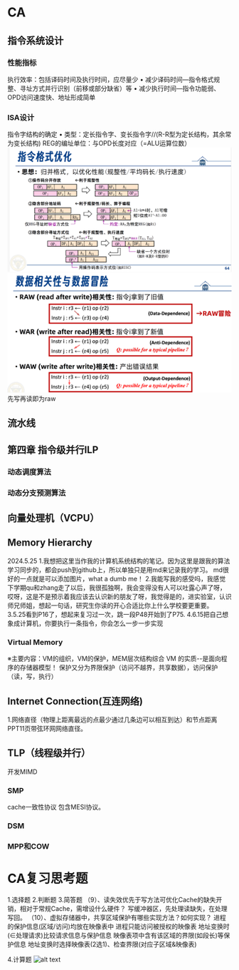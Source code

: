 # CA
## 指令系统设计
### 性能指标
执行效率：包括译码时间及执行时间，应尽量少
• 减少译码时间—指令格式规整、寻址方式并行识别（前移或部分缺省）等
• 减少执行时间—指令功能弱、OPD访问速度快、地址形成简单
### ISA设计
指令字结构的确定
• 类型：定长指令字、变长指令字//(R-R型为定长结构，其余常为变长结构)
REG的编址单位：与OPD长度对应（=ALU运算位数）
![alt text](image.png)
![alt text](image-2.png)先写再读即为raw 
## 流水线
## 第四章 指令级并行ILP
### 动态调度算法
### 动态分支预测算法 
## 向量处理机（VCPU）
## Memory Hierarchy
2024.5.25
1.我想把这里当作我的计算机系统结构的笔记。因为这里是跟我的算法学习同步的，都会push到github上，所以单独只是用md来记录我的学习。
md很好的一点就是可以添加图片，what a dumb me！
2.我能写我的感受吗，我感觉下学期qu和zhang走了以后，我很孤独啊，我会变得没有人可以吐露心声了呀，哎呀，这是不是预示着我应该去认识新的朋友了呀，我觉得是的，进实验室，认识师兄师姐，想起一句话，研究生你读的开心合适比你上什么学校要更重要。
3.5.25看到P16了，想起来复习过一次，跳一段P48开始到了P75.
4.6.15把自己想象成计算机，你要执行一条指令，你会怎么一步一步实现
### Virtual Memory
※主要内容：VM的组织，VM的保护，MEM层次结构综合
VM 的实质--是面向程序的存储器模型！
保护又分为界限保护（访问不越界，共享数据），访问保护（读，写，执行）
## Internet Connection(互连网络)
1.网络直径（物理上距离最远的点最少通过几条边可以相互到达）和节点距离
PPT11页带弦环网网络直径。
## TLP（线程级并行）
开发MIMD
### SMP
cache一致性协议
包含MESI协议。
### DSM
### MPP和COW


# CA复习思考题
1.选择题
2.判断题
3.简答题
（9）、读失效优先于写方法可优化Cache的缺失开销，相对于常规Cache，需增设什么硬件？
写缓冲器区，先处理读缺失，在处理写回。
（10）、虚拟存储器中，共享区域保护有哪些实现方法？如何实现？
进程的保护信息(区域/访问)均放在映像表中  进程只能访问被授权的映像表 地址变换时(∈处理请求)比较请求信息与保护信息
映像表项中含有该区域的界限(如段长)等保护信息  地址变换时选择映像表(2选1)、检查界限(对应子区域&映像表)



4.计算题
![alt text](image-3.png)

